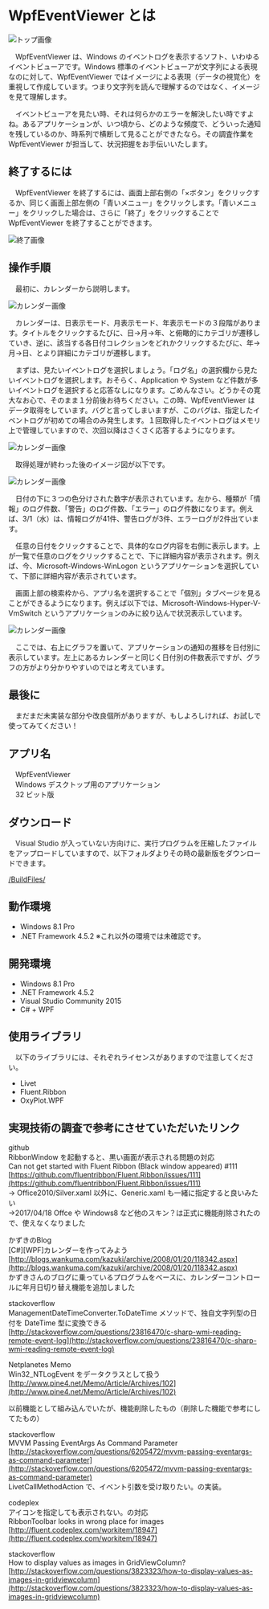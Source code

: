 ﻿# WpfEventViewer とは  

  
  

![トップ画像](https://raw.githubusercontent.com/sutefu7/WpfEventViewer/master/Docs/image01.png)

  
　WpfEventViewer は、Windows のイベントログを表示するソフト、いわゆるイベントビューアです。Windows 標準のイベントビューアが文字列による表現なのに対して、WpfEventViewer ではイメージによる表現（データの視覚化）を重視して作成しています。つまり文字列を読んで理解するのではなく、イメージを見て理解します。  

  
　イベントビューアを見たい時、それは何らかのエラーを解決したい時ですよね。あるアプリケーションが、いつ頃から、どのような頻度で、どういった通知を残しているのか、時系列で横断して見ることができたなら。その調査作業を WpfEventViewer が担当して、状況把握をお手伝いいたします。  
  
  
  

## 終了するには

　WpfEventViewer を終了するには、画面上部右側の「×ボタン」をクリックするか、同じく画面上部左側の「青いメニュー」をクリックします。「青いメニュー」をクリックした場合は、さらに「終了」をクリックすることで WpfEventViewer を終了することができます。  

![終了画像](https://raw.githubusercontent.com/sutefu7/WpfEventViewer/master/Docs/image02.png)

  
  
  

## 操作手順

　最初に、カレンダーから説明します。  

  

![カレンダー画像](https://raw.githubusercontent.com/sutefu7/WpfEventViewer/master/Docs/image03.png)

  
　カレンダーは、日表示モード、月表示モード、年表示モードの３段階があります。タイトルをクリックするたびに、日→月→年、と俯瞰的にカテゴリが遷移していき、逆に、該当する各日付コレクションをどれかクリックするたびに、年→月→日、とより詳細にカテゴリが遷移します。  

  
　まずは、見たいイベントログを選択しましょう。「ログ名」の選択欄から見たいイベントログを選択します。おそらく、Application や System など件数が多いイベントログを選択すると応答なしになります。ごめんなさい。どうかその寛大なお心で、そのまま１分前後お待ちください。この時、WpfEventViewer はデータ取得をしています。バグと言ってしまいますが、このバグは、指定したイベントログが初めての場合のみ発生します。１回取得したイベントログはメモリ上で管理していますので、次回以降はさくさく応答するようになります。  

  

![カレンダー画像](https://raw.githubusercontent.com/sutefu7/WpfEventViewer/master/Docs/image04.png)  

  
  
　取得処理が終わった後のイメージ図が以下です。  

  

![カレンダー画像](https://raw.githubusercontent.com/sutefu7/WpfEventViewer/master/Docs/image05.png)  

  
　日付の下に３つの色分けされた数字が表示されています。左から、種類が「情報」のログ件数、「警告」のログ件数、「エラー」のログ件数になります。例えば、3/1（水）は、情報ログが41件、警告ログが3件、エラーログが2件出ています。  

  
　任意の日付をクリックすることで、具体的なログ内容を右側に表示します。上が一覧で任意のログをクリックすることで、下に詳細内容が表示されます。例えば、今、Microsoft-Windows-WinLogon というアプリケーションを選択していて、下部に詳細内容が表示されています。  

  
　画面上部の検索枠から、アプリ名を選択することで「個別」タブページを見ることができるようになります。例えば以下では、Microsoft-Windows-Hyper-V-VmSwitch というアプリケーションのみに絞り込んで状況表示しています。  

  

![カレンダー画像](https://raw.githubusercontent.com/sutefu7/WpfEventViewer/master/Docs/image06.png)  

  
　ここでは、右上にグラフを置いて、アプリケーションの通知の推移を日付別に表示しています。左上にあるカレンダーと同じく日付別の件数表示ですが、グラフの方がより分かりやすいのではと考えています。  

  
  
  

## 最後に

　まだまだ未実装な部分や改良個所がありますが、もしよろしければ、お試しで使ってみてください！  

  
  
  

## アプリ名

　WpfEventViewer  
　Windows デスクトップ用のアプリケーション  
　32 ビット版  


## ダウンロード

　Visual Studio が入っていない方向けに、実行プログラムを圧縮したファイルをアップロードしていますので、以下フォルダよりその時の最新版をダウンロードできます。  

[/BuildFiles/](https://github.com/sutefu7/WpfEventViewer/tree/master/BuildFiles)  

## 動作環境

* Windows 8.1 Pro  
* .NET Framework 4.5.2
※これ以外の環境では未確認です。  

  
  
  

## 開発環境

* Windows 8.1 Pro  
* .NET Framework 4.5.2  
* Visual Studio Community 2015  
* C# + WPF  

  
  
  

## 使用ライブラリ

　以下のライブラリには、それぞれライセンスがありますので注意してください。  

* Livet  
* Fluent.Ribbon  
* OxyPlot.WPF  

## 実現技術の調査で参考にさせていただいたリンク


github  
RibbonWindow を起動すると、黒い画面が表示される問題の対応  
Can not get started with Fluent Ribbon (Black window appeared) #111  
[https://github.com/fluentribbon/Fluent.Ribbon/issues/111](https://github.com/fluentribbon/Fluent.Ribbon/issues/111)  
→ Office2010/Silver.xaml 以外に、Generic.xaml も一緒に指定すると良いみたい  
→2017/04/18 Offce や Windows8 など他のスキン？は正式に機能削除されたので、使えなくなりました  


かずきのBlog  
[C#][WPF]カレンダーを作ってみよう  
[http://blogs.wankuma.com/kazuki/archive/2008/01/20/118342.aspx](http://blogs.wankuma.com/kazuki/archive/2008/01/20/118342.aspx)  
かずきさんのブログに乗っているプログラムをベースに、カレンダーコントロールに年月日切り替え機能を追加しました  


stackoverflow  
ManagementDateTimeConverter.ToDateTime メソッドで、独自文字列型の日付を DateTime 型に変換できる  
[http://stackoverflow.com/questions/23816470/c-sharp-wmi-reading-remote-event-log](http://stackoverflow.com/questions/23816470/c-sharp-wmi-reading-remote-event-log)  


Netplanetes Memo  
Win32_NTLogEvent をデータクラスとして扱う  
[http://www.pine4.net/Memo/Article/Archives/102](http://www.pine4.net/Memo/Article/Archives/102)  


以前機能として組み込んでいたが、機能削除したもの（削除した機能で参考にしてたもの）  


stackoverflow  
MVVM Passing EventArgs As Command Parameter  
[http://stackoverflow.com/questions/6205472/mvvm-passing-eventargs-as-command-parameter](http://stackoverflow.com/questions/6205472/mvvm-passing-eventargs-as-command-parameter)  
LivetCallMethodAction で、イベント引数を受け取りたい。の実装。  


codeplex  
アイコンを指定しても表示されない。の対応  
RibbonToolbar looks in wrong place for images  
[http://fluent.codeplex.com/workitem/18947](http://fluent.codeplex.com/workitem/18947)  


stackoverflow  
How to display values as images in GridViewColumn?  
[http://stackoverflow.com/questions/3823323/how-to-display-values-as-images-in-gridviewcolumn](http://stackoverflow.com/questions/3823323/how-to-display-values-as-images-in-gridviewcolumn)  




